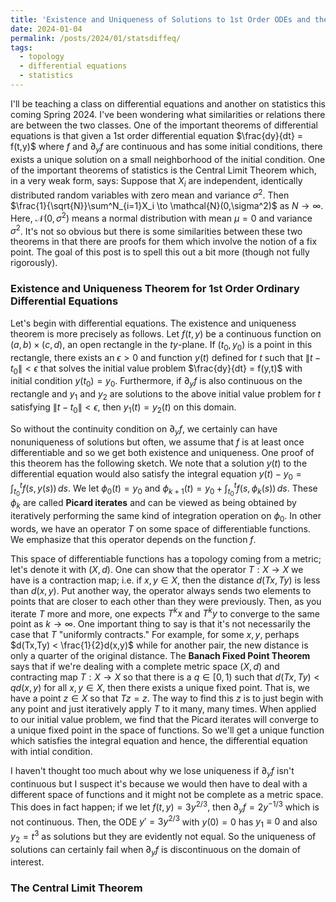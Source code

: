 ```yaml
---
title: 'Existence and Uniqueness of Solutions to 1st Order ODEs and the Central Limit Theorem'
date: 2024-01-04
permalink: /posts/2024/01/statsdiffeq/
tags:
  - topology
  - differential equations
  - statistics
---
```


I'll be teaching a class on differential equations and another on statistics this coming Spring 2024. I've been wondering what similarities or relations there are between the two classes. One of the important theorems of differential equations is that given a 1st order differential equation $\frac{dy}{dt} = f(t,y)$ where $f$ and $\partial_y f$ are continuous and has some initial conditions, there exists a unique solution on a small neighborhood of the initial condition. One of the important theorems of statistics is the Central Limit Theorem which, in a very weak form, says: Suppose that $X_i$ are independent, identically distributed random variables with zero mean and variance $\sigma^2$. Then $\frac{1}{\sqrt{N}}\sum^N_{i=1}X_i \to \mathcal{N}(0,\sigma^2)$ as $N \to \infty$. Here, $\mathcal{N}(0,\sigma^2)$ means a normal distribution with mean $\mu = 0$ and variance $\sigma^2$. It's not so obvious but there is some similarities between these two theorems in that there are proofs for them which involve the notion of a fix point. The goal of this post is to spell this out a bit more (though not fully rigorously).

### Existence and Uniqueness Theorem for 1st Order Ordinary Differential Equations
Let's begin with differential equations. The existence and uniqueness theorem is more precisely as follows. Let $f(t,y)$ be a continuous function on $(a,b) \times (c,d)$, an open rectangle in the $ty$-plane. If $(t_0,y_0)$ is a point in this rectangle, there exists an $\epsilon > 0$ and function $y(t)$ defined for $t$ such that $\|t-t_0\|<\epsilon$ that solves the initial value problem $\frac{dy}{dt} = f(y,t)$ with initial condition $y(t_0) = y_0$. Furthermore, if $\partial_y f$ is also continuous on the rectangle and $y_1$ and $y_2$ are solutions to the above initial value problem for $t$ satisfying $\|t-t_0\|<\epsilon$, then $y_1(t) = y_2(t)$ on this domain.

So without the continuity condition on $\partial_y f$, we certainly can have nonuniqueness of solutions but often, we assume that $f$ is at least once differentiable and so we get both existence and uniqueness. One proof of this theorem has the following sketch. We note that a solution $y(t)$ to the differential equation would also satisfy the integral equation $y(t)-y_0 = \int^t_{t_0} f(s,y(s))\, ds$. We let $\phi_0(t) = y_0$ and $\phi_{k+1}(t) = y_0+\int^t_{t_0} f(s,\phi_k(s))\, ds$. These $\phi_k$ are called **Picard iterates** and can be viewed as being obtained by iteratively performing the same kind of integration operation on $\phi_0$. In other words, we have an operator $T$ on some space of differentiable functions. We emphasize that this operator depends on the function $f$.


This space of differentiable functions has a topology coming from a metric; let's denote it with $(X,d)$. One can show that the operator $T:X \to X$ we have is a contraction map; i.e. if $x,y\in X$, then the distance $d(Tx,Ty)$ is less than $d(x,y)$. Put another way, the operator always sends two elements to points that are closer to each other than they were previously. Then, as you iterate $T$ more and more, one expects $T^kx$ and $T^ky$ to converge to the same point as $k \to \infty$. One important thing to say is that it's not necessarily the case that $T$ "uniformly contracts." For example, for some $x,y$, perhaps $d(Tx,Ty) < \frac{1}{2}d(x,y)$ while for another pair, the new distance is only a quarter of the original distance. The **Banach Fixed Point Theorem** says that if we're dealing with a complete metric space $(X,d)$ and contracting map $T:X \to X$ so that there is a $q \in [0,1)$ such that $d(Tx,Ty) < qd(x,y)$ for all $x,y\in X$, then there exists a unique fixed point. That is, we have a point $z \in X$ so that $Tz = z$. The way to find this $z$ is to just begin with any point and just iteratively apply $T$ to it many, many times. When applied to our initial value problem, we find that the Picard iterates will converge to a unique fixed point in the space of functions. So we'll get a unique function which satisfies the integral equation and hence, the differential equation with intial condition.

I haven't thought too much about why we lose uniqueness if $\partial_y f$ isn't continuous but I suspect it's because we would then have to deal with a different space of functions and it might not be complete as a metric space. This does in fact happen; if we let $f(t,y) = 3y^{2/3}$, then $\partial_y f = 2y^{-1/3}$ which is not continuous. Then, the ODE $y' = 3y^{2/3}$ with $y(0) = 0$ has $y_1 \equiv 0$ and also $y_2 = t^3$ as solutions but they are evidently not equal. So the uniqueness of solutions can certainly fail when $\partial_y f$ is discontinuous on the domain of interest.

### The Central Limit Theorem

